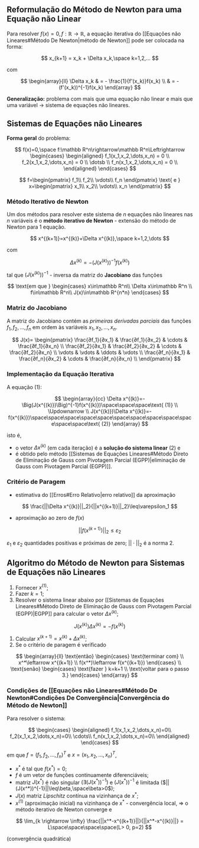 ## Reformulação do Método de Newton para uma Equação não Linear
Para resolver $f(x) = 0, f:\mathbb R \rightarrow \mathbb R$, a equação iterativa do [[Equações não Lineares#Método De Newton|método de Newton]] pode ser colocada na forma:

$$
x_{k+1} = x_k + \Delta x_k,\space k=1,2,...
$$

com

$$
\begin{array}{ll}
	\Delta x_k & = - \frac{1}{f'(x_k)}f(x_k) \\
			   & = -(f'(x_k))^{-1}f(x_k) 
\end{array}
$$

**Generalização:** problema com mais que uma equação não linear e mais que uma variável $\longrightarrow$ sistema de equações não lineares.

## Sistemas de Equações não Lineares
**Forma geral** do problema:

$$
f(x)=0,\space f:\mathbb R^n\rightarrow\mathbb R^n\Leftrightarrow
\begin{cases}
\begin{aligned}
  f_1(x_1,x_2,\dots,x_n) = 0 \\
  f_2(x_1,x_2,\dots,x_n) = 0 \\
  \dotsb \\
  f_n(x_1,x_2,\dots,x_n) = 0 \\
\end{aligned}
\end{cases}
$$

$$
f=\begin{pmatrix}
	f_1\\
	f_2\\
	\vdots\\
	f_n
\end{pmatrix}
\text{ e }
x=\begin{pmatrix}
	x_1\\
	x_2\\
	\vdots\\
	x_n
\end{pmatrix}
$$

### Método Iterativo de Newton
Um dos métodos para resolver este sistema de $n$ equações não lineares nas $n$ variáveis é o **método iterativo de Newton** - extensão do método de Newton para 1 equação.

$$
x^{(k+1)}=x^{(k)}+\Delta x^{(k)},\space k=1,2,\dots
$$

com

$$
\Delta x^{(k)} = -\Big(J(x^{(k)})\Big)^{-1}f(x^{(k)})
$$

tal que $\Big(J(x^{(k)})\Big)^{-1}$ - inversa da matriz do **Jacobiano** das funções

$$
\text{em que }
\begin{cases} 
x\in\mathbb R^n\\
\Delta x\in\mathbb R^n \\
f\in\mathbb R^n\\
J(x)\in\mathbb R^{n*n}
\end{cases}
$$

### Matriz do Jacobiano
A matriz do Jacobiano contém as _primeiras derivadas parciais_ das funções $f_1,f_2,…,f_n$ em ordem às variáveis $x_1,x_2,…,x_n$.

$$
J(x)=
\begin{pmatrix}
	\frac{∂f_1}{∂x_1} & \frac{∂f_1}{∂x_2} & \cdots & \frac{∂f_1}{∂x_n} \\
	\frac{∂f_2}{∂x_1} & \frac{∂f_2}{∂x_2} & \cdots & \frac{∂f_2}{∂x_n} \\
	\vdots & \vdots & \ddots & \vdots \\
	\frac{∂f_n}{∂x_1} & \frac{∂f_n}{∂x_2} & \cdots & \frac{∂f_n}{∂x_n} \\
\end{pmatrix}
$$

### Implementação da Equação Iterativa
A equação (1):

$$
\begin{array}{cc}
\Delta x^{(k)}=-\Big(J(x^{(k)})\Big)^{-1}f(x^{(k)})\space\space\space\text{ (1)} \\
\Updownarrow \\
J(x^{(k)})\Delta x^{(k)}=-f(x^{(k)})\space\space\space\space\space\space\space\space\space\space\space\space\text{ (2)}
\end{array}
$$

isto é,
- o vetor $\Delta x^{(k)}$ (em cada iteração) é a **solução do sistema linear** (2) e
- é obtido pelo método [[Sistemas de Equações Lineares#Método Direto de Eliminação de Gauss com Pivotagem Parcial (EGPP)|eliminação de Gauss com Pivotagem Parcial (EGPP)]].

### Critério de Paragem
- estimativa do [[Erros#Erro Relativo|erro relativo]] da aproximação

$$
\frac{||\Delta x^{(k)}||_2}{||x^{(k+1)}||_2}\leq\varepsilon_1
$$

- aproximação ao zero de $f(x)$

$$
||f(x^{(k+1)})||_2\leq\varepsilon_2
$$

$\varepsilon_1\text{ e }\varepsilon_2$ quantidades positivas e próximas de zero; $||\cdot||_2$ é a norma 2.

## Algoritmo do Método de Newton para Sistemas de Equações não Lineares
1. Fornecer $x^{(1)}$;
2. Fazer $k=1$;
3. Resolver o sistema linear abaixo por [[Sistemas de Equações Lineares#Método Direto de Eliminação de Gauss com Pivotagem Parcial (EGPP)|EGPP]] para calcular o vetor $\Delta x^{(k)}$;

$$
J(x^{(k)})\Delta x^{(k)}=-f(x^{(k)})
$$

1. Calcular $x^{(k+1)}=x^{(k)}+\Delta x^{(k)}$;
2. Se o critério de paragem é verificado

$$
\begin{array}{ll}
\text{então}
\begin{cases}
\text{terminar com} \\
x^*\leftarrow x^{(k+1)} \\
f(x^*)\leftarrow f(x^{(k+1)})
\end{cases}
\\
\text{senão}
\begin{cases}
\text{fazer } k=k+1 \\
\text{voltar para o passo 3.}
\end{cases}
\end{array}
$$

### Condições de [[Equações não Lineares#Método De Newton#Condições De Convergência|Convergência do Método de Newton]]
Para resolver o sistema:

$$
\begin{cases}
\begin{aligned}
f_1(x_1,x_2,\dots,x_n)=0\\
f_2(x_1,x_2,\dots,x_n)=0\\
\cdots\\
f_n(x_1,x_2,\dots,x_n)=0\\
\end{aligned}
\end{cases}
$$

em que $f=(f_1,f_2,…,f_n)^T$ e $x=(x_1,x_2,…,x_n)^T$,
- $x^*$ é tal que $f(x^*)=0$;
- $f$ é um vetor de funções continuamente diferenciáveis;
- matriz $J(x^*)$ é não singular $(\exists(J(x^*))^{-1})$ e $(J(x^*))^{-1}$ é limitada ($||(J(x^*))^{-1}||\leq\beta,\space\beta>0$);
- $J(x)$ matriz _Lipschitz_ contínua na vizinhança de $x^*$;
- $x^{(1)}$ (aproximação inicial) na vizinhança de $x^*$ - convergência local, $\Rightarrow$ o método iterativo de Newton converge e

$$
\lim_{k \rightarrow \infty} \frac{||x^*-x^{(k+1)}||}{||x^*-x^{(k)}||} = L\space\space\space\space(L> 0, p=2)
$$

(convergência quadrática)
